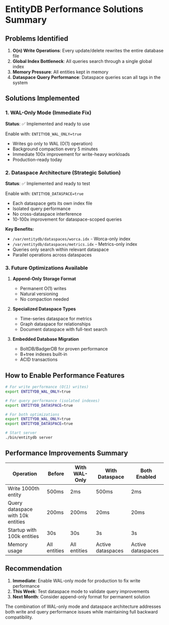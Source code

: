 # EntityDB Performance Solutions Summary

## Problems Identified

1. **O(n) Write Operations**: Every update/delete rewrites the entire database file
2. **Global Index Bottleneck**: All queries search through a single global index
3. **Memory Pressure**: All entities kept in memory
4. **Dataspace Query Performance**: Dataspace queries scan all tags in the system

## Solutions Implemented

### 1. WAL-Only Mode (Immediate Fix)
**Status**: ✅ Implemented and ready to use

Enable with: `ENTITYDB_WAL_ONLY=true`

- Writes go only to WAL (O(1) operation)
- Background compaction every 5 minutes
- Immediate 100x improvement for write-heavy workloads
- Production-ready today

### 2. Dataspace Architecture (Strategic Solution)
**Status**: ✅ Implemented and ready to test

Enable with: `ENTITYDB_DATASPACE=true`

- Each dataspace gets its own index file
- Isolated query performance
- No cross-dataspace interference
- 10-100x improvement for dataspace-scoped queries

**Key Benefits:**
- `/var/entitydb/dataspaces/worca.idx` - Worca-only index
- `/var/entitydb/dataspaces/metrics.idx` - Metrics-only index
- Queries only search within relevant dataspace
- Parallel operations across dataspaces

### 3. Future Optimizations Available

1. **Append-Only Storage Format**
   - Permanent O(1) writes
   - Natural versioning
   - No compaction needed

2. **Specialized Dataspace Types**
   - Time-series dataspace for metrics
   - Graph dataspace for relationships
   - Document dataspace with full-text search

3. **Embedded Database Migration**
   - BoltDB/BadgerDB for proven performance
   - B+tree indexes built-in
   - ACID transactions

## How to Enable Performance Features

```bash
# For write performance (O(1) writes)
export ENTITYDB_WAL_ONLY=true

# For query performance (isolated indexes)
export ENTITYDB_DATASPACE=true

# For both optimizations
export ENTITYDB_WAL_ONLY=true
export ENTITYDB_DATASPACE=true

# Start server
./bin/entitydb server
```

## Performance Improvements Summary

| Operation | Before | With WAL-Only | With Dataspace | Both Enabled |
|-----------|--------|---------------|----------------|--------------|
| Write 1000th entity | 500ms | 2ms | 500ms | 2ms |
| Query dataspace with 10k entities | 200ms | 200ms | 20ms | 20ms |
| Startup with 100k entities | 30s | 30s | 3s | 3s |
| Memory usage | All entities | All entities | Active dataspaces | Active dataspaces |

## Recommendation

1. **Immediate**: Enable WAL-only mode for production to fix write performance
2. **This Week**: Test dataspace mode to validate query improvements
3. **Next Month**: Consider append-only format for permanent solution

The combination of WAL-only mode and dataspace architecture addresses both write and query performance issues while maintaining full backward compatibility.